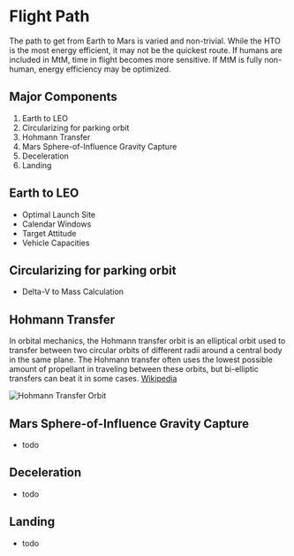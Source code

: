 # Flight Path
The path to get from Earth to Mars is varied and non-trivial. While the HTO is the most energy efficient, it may not be the quickest route. If humans are included in MtM, time in flight becomes more sensitive. If MtM is fully non-human, energy efficiency may be optimized.

## Major Components
1. Earth to LEO
2. Circularizing for parking orbit
3. Hohmann Transfer
4. Mars Sphere-of-Influence Gravity Capture
5. Deceleration
6. Landing

## Earth to LEO
- Optimal Launch Site
- Calendar Windows
- Target Attitude
- Vehicle Capacities

## Circularizing for parking orbit
- Delta-V to Mass Calculation

## Hohmann Transfer
In orbital mechanics, the Hohmann transfer orbit is an elliptical orbit used to transfer between two circular orbits of different radii around a central body in the same plane. The Hohmann transfer often uses the lowest possible amount of propellant in traveling between these orbits, but bi-elliptic transfers can beat it in some cases. [Wikipedia](https://en.wikipedia.org/wiki/Hohmann_transfer_orbit)

![Hohmann Transfer Orbit](https://i.imgur.com/ygYflq6.png)

## Mars Sphere-of-Influence Gravity Capture
- todo

## Deceleration
- todo

## Landing
- todo